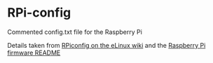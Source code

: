 RPi-config
==========

Commented config.txt file for the Raspberry Pi

Details taken from
[RPiconfig on the eLinux wiki](http://elinux.org/RPiconfig) and the
[Raspberry Pi firmware README](https://github.com/raspberrypi/firmware/blob/master/boot/overlays/README)
